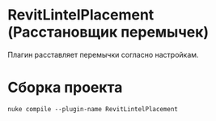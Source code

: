 # RevitLintelPlacement (Расстановщик перемычек)
Плагин расставляет перемычки согласно настройкам.

# Сборка проекта
```
nuke compile --plugin-name RevitLintelPlacement
```